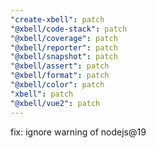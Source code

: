 ```yaml
---
"create-xbell": patch
"@xbell/code-stack": patch
"@xbell/coverage": patch
"@xbell/reporter": patch
"@xbell/snapshot": patch
"@xbell/assert": patch
"@xbell/format": patch
"@xbell/color": patch
"xbell": patch
"@xbell/vue2": patch
---
```


fix: ignore warning of nodejs@19
